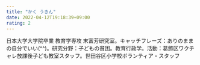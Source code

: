 ```yaml
---
title: "かく うきん"
date: 2022-04-12T19:18:39+09:00
rating: 2
---
```

日本大学大学院卒業 教育学専攻 末富芳研究室。キャッチフレーズ：ありのままの自分でいい(^^)。研究分野：子どもの貧困。教育行政学。活動：葛飾区ワクチャレ放課後子ども教室スタッフ。世田谷区小学校ボランティア・スタッフ

